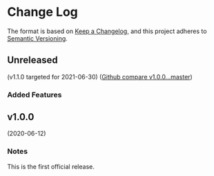# Change Log

The format is based on [Keep a Changelog](https://keepachangelog.com/en/1.0.0/),
and this project adheres to [Semantic Versioning](https://semver.org/spec/v2.0.0.html).


## Unreleased
(v1.1.0 targeted for 2021-06-30) ([Github compare v1.0.0...master](https://github.com/flink-project/flinklib/compare/v1.0.0...master))

### Added Features


## v1.0.0
(2020-06-12)

### Notes
This is the first official release.

